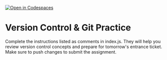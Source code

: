 [![Open in Codespaces](https://classroom.github.com/assets/launch-codespace-2972f46106e565e64193e422d61a12cf1da4916b45550586e14ef0a7c637dd04.svg)](https://classroom.github.com/open-in-codespaces?assignment_repo_id=20406718)
# Version Control & Git Practice
Complete the instructions listed as comments in index.js. They will help you review version control concepts and prepare for tomorrow's entrance ticket.
Make sure to push changes to submit the assignment.
